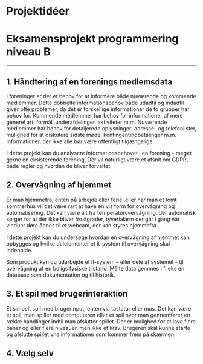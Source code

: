 # Projektidéer
# Eksamensprojekt programmering niveau B

-------------------------------------------------------------------------------------------------

## 1. Håndtering af en forenings medlemsdata
I foreninger er der et behov for at informere både nuværende og kommende medlemmer. Dette dobbelte informationsbehov både udadtil og indadtil giver ofte problemer, da det er forskellige informationer de to grupper har behov for.
Kommende medlemmer har behov for informationer af mere generel art: formål, underafdelinger, aktiviteter m.m.
Nuværende medlemmer har behov for detaljerede oplysninger: adresse- og telefonlister, mulighed for at diskutere sidste møde, kontingentindbetalinger m.m. Informationer, der ikke alle bør være offentligt tilgængelige.

I dette projekt kan du analysere informationsbehovet i en forening - meget gerne en eksisterende forening. Der vil naturligt være et afsnit om GDPR, både regler og hvordan de bliver forvaltet.

## 2. Overvågning af hjemmet
Er man hjemmefra, enten på arbejde eller ferie, eller har man et tomt sommerhus vil det være rart at have en vis form for overvågning og automatisering. Det kan være alt fra temperaturovervågning, der automatisk sørger for at der ikke bliver frostgrader, tyverialarm der går i gang når vinduer døre åbnes til et webcam, der kan styres hjemmefra.

I dette projekt kan du undersøge hvordan en overvågning af hjemmet kan opbygges og hvilke delelementer et it-system til overvågning skal indeholde.

Som produkt kan du udarbejde et it-system – eller dele af systemet - til overvågning af en boligs fysiske tilstand. Målte data gemmes i f. eks en database som dokumentation og til historik.

## 3. Et spil med brugerinteraktion
Et simpelt spil med brugerinput, enten via tastatur eller mus. Det kan være et spil, man spiller mod computeren eller et spil hvor man gennemfører en række handlinger indtil man afslutter spillet. Der er mulighed for at lave flere baner og eller flere niveauer, men ikke et krav. Brugeren skal kunne starte og afslutte spillet vha informationer som kommer frem på skærmen.

## 4. Vælg selv
